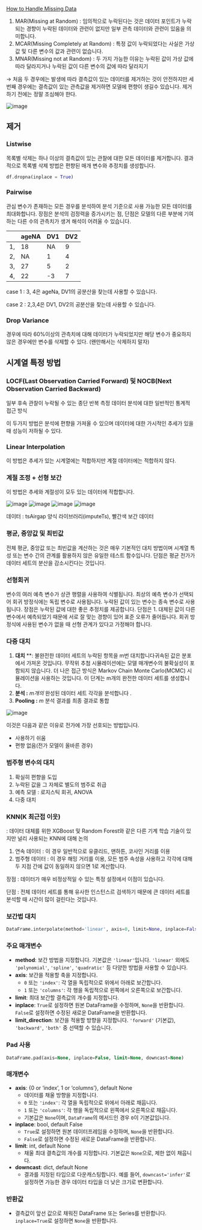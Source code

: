 [How to Handle Missing Data](https://towardsdatascience.com/how-to-handle-missing-data-8646b18db0d4)

1. MAR(Missing at Random) : 임의적으로 누락된다는 것은 데이터 포인트가 누락되는 경향이 누락된 데이터와 관련이 없지만 일부 관측 데이터와 관련이 있음을 의미합니다.
2. MCAR(Missing Completely at Random) : 특정 값이 누락되었다는 사실은 가상 값 및 다른 변수의 값과 관련이 없습니다.
3. MNAR(Missing not at Random) : 두 가지 가능한 이유는 누락된 값이 가상 값에 따라 달라지거나 누락된 값이 다른 변수의 값에 따라 달라지기

→ 처음 두 경우에는 발생에 따라 결측값이 있는 데이터를 제거하는 것이 안전하지만 세번째 경우에는 결측값이 있는 관측값을 제거하면 모델에 편향이 생길수 있습니다. 제거 하기 전에는 정말 조심해야 한다.

![image](https://github.com/user-attachments/assets/10acb180-fcbc-4803-bf44-460118cba747)


## 제거

### **Listwise**

목록별 삭제는 하나 이상의 결측값이 있는 관찰에 대한 모든 데이터를 제거합니다. 결과적으로 목록별 삭제 방법은 편향된 매개 변수와 추정치를 생성합니다.

```python
df.dropna(inplace = True)
```

### Pairwise

관심 변수가 존재하는 모든 경우를 분석하여 분석 기준으로 사용 가능한 모든 데이터를 최대화합니다. 장점은 분석의 검정력을 증가시키는 점, 단점은 모델의 다른 부분에 기여하는 다른 수의 관측치가 생겨 해석이 어려울 수 있습니다.

|  | ageNA | DV1 | DV2 |
| --- | --- | --- | --- |
| 1, | 18 | NA | 9 |
| 2, | NA | 1 | 4 |
| 3, | 27 | 5 | 2 |
| 4, | 22 | -3 | 7 |

case 1 : 3, 4은 ageNa, DV1의 공분산을 찾는데 사용할 수 있습니다.

case 2 : 2,3,4은 DV1, DV2의 공분산을 찾는데 사용할 수 있습니다.

### Drop Variance

경우에 따라 60%이상의 관측치에 대해 데이터가 누락되었지만 해당 변수가 중요하지 않은 경우에만 변수를 삭제할 수 있다. (왠만해서는 삭제하지 말자)

## 시계열 특정 방법

### LOCF(Last Observation Carried Forward) 및 NOCB(Next Observation Carried Backward)

일부 후속 관찰이 누락될 수 있는 종단 반복 측정 데이터 분석에 대한 일반적인 통계적 접근 방식

이 두가지 방법은 분석에 편향을 가져올 수 있으며 데이터에 대한 가시적인 추세가 있을 때 성능이 저하될 수 있다.

### Linear Interpolation

이 방법은 추세가 있는 시계열에는 적합하지만 계절 데이터에는 적합하지 않다.

### 계절 조정 + 선형 보간

이 방법은 추세와 계절성이 모두 있는 데이터에 적합합니다.

![image](https://github.com/user-attachments/assets/70873593-8661-415f-9a34-82c0d726c4a5)
![image](https://github.com/user-attachments/assets/3355aa75-6c7a-4dd4-9115-bb66157b7224)
![image](https://github.com/user-attachments/assets/be6a8d75-939c-4b8f-897f-46bffd74d106)
![image](https://github.com/user-attachments/assets/b3cae13e-61ac-44a6-b1e6-e829e8e829e7)


데이터 : tsAirgap 양식 라이브러리(imputeTs), 빨간색 보간 데이터

### 평균, 중앙값 및 최빈값

전체 평균, 중앙값 또는 최빈값을 계산하는 것은 매우 기본적인 대치 방법이며 시계열 특성 또는 변수 간의 관계를 활용하지 않은 유일한 테스트 함수입니다. 단점은 평균 전가가 데이터 세트의 분산을 감소시킨다는 것입니다.

### 선형회귀

변수의 여러 예측 변수가 상관 행렬을 사용하여 식별됩니다. 최상의 예측 변수가 선택되어 회귀 방정식에는 독립 변수로 사용됩니다. 누락된 값이 있는 변수는 종속 변수로 사용됩니다. 장점은 누락된 값에 대한 좋은 추정치를 제공합니다. 단점은 1. 대체된 값이 다른 변수에서 예측되었기 때문에 서로 잘 맞는 경향이 있어 표준 오류가 줄어듭니다. 회귀 방정식에 사용된 변수가 없을 때 선형 관계가 있다고 가정해야 합니다.

### 다중 대치

1. **대치** **: 불완전한 데이터 세트의 누락된 항목을 m번 대치합니다귀속된 값은 분포에서 가져온 것입니다. 무작위 추첨 시뮬레이션에는 모델 매개변수의 불확실성이 포함되지 않습니다. 더 나은 접근 방식은 Markov Chain Monte Carlo(MCMC) 시뮬레이션을 사용하는 것입니다. 이 단계는 m개의 완전한 데이터 세트를 생성합니다.
2. **분석 :** *m개의* 완성된 데이터 세트 각각을 분석합니다 .
3. **Pooling :** *m* 분석 결과를 최종 결과로 통합

![image](https://github.com/user-attachments/assets/0c3804e3-9bb8-4c37-81af-96d258a46bc6)


이것은 다음과 같은 이유로 전가에 가장 선호되는 방법입니다.

- 사용하기 쉬움
- 편향 없음(전가 모델이 올바른 경우)

### 범주형 변수의 대치

1. 확실히 편향을 도입
2. 누락된 값을 그 자체로 별도의 범주로 취급
3. 예측 모델 : 로지스틱 회귀, ANOVA
4. 다중 대치

### KNN(K 최근접 이웃)

: 데이터 대체를 위한 XGBoost 및 Random Forest와 같은 다른 기계 학습 기술이 있지만 널리 사용되는 KNN에 대해 논의 

1. 연속 데이터 : 이 경우 일반적으로 유클리드, 맨하튼, 코사인 거리를 이용
2. 범주형 데이터 : 이 경우 해밍 거리를 이용, 모든 범주 속성을 사용하고 각각에 대해 두 지점 간에 값이 동일하지 않으면 1로 계산합니다.

장점 : 데이터가 매우 비정상적일 수 있는 특정 설정에서 이점이 있습니다.

단점 : 전체 데이터 세트를 통해 유사한 인스턴스르 검색하기 때문에 큰 데이터 세트를 분석할 때 시간이 많이 걸린다는 것입니다.

### 보간법 대치

```python
DataFrame.interpolate(method='linear', axis=0, limit=None, inplace=False, limit_direction='forward', limit_area=None, downcast=None)
```

### 주요 매개변수

- **method**: 보간 방법을 지정합니다. 기본값은 `'linear'`입니다. `'linear'` 외에도 `'polynomial'`, `'spline'`, `'quadratic'` 등 다양한 방법을 사용할 수 있습니다.
- **axis**: 보간을 적용할 축을 지정합니다.
    - `0` 또는 `'index'`: 각 열을 독립적으로 위에서 아래로 보간합니다.
    - `1` 또는 `'columns'`: 각 행을 독립적으로 왼쪽에서 오른쪽으로 보간합니다.
- **limit**: 최대 보간할 결측값의 개수를 지정합니다.
- **inplace**: `True`로 설정하면 원본 DataFrame을 수정하며, `None`을 반환합니다. `False`로 설정하면 수정된 새로운 DataFrame을 반환합니다.
- **limit_direction**: 보간을 적용할 방향을 지정합니다. `'forward'` (기본값), `'backward'`, `'both'` 중 선택할 수 있습니다.

### Pad 사용

```sql
DataFrame.pad(axis=None, inplace=False, limit=None, downcast=None)
```

### 매개변수

- **axis**: {0 or ‘index’, 1 or ‘columns’}, default None
    - 데이터를 채울 방향을 지정합니다.
    - `0` 또는 `'index'`: 각 열을 독립적으로 위에서 아래로 채웁니다.
    - `1` 또는 `'columns'`: 각 행을 독립적으로 왼쪽에서 오른쪽으로 채웁니다.
    - 기본값은 `None`이며, `DataFrame`의 메서드인 경우 `0`이 기본값입니다.
- **inplace**: bool, default False
    - `True`로 설정하면 원본 데이터프레임을 수정하며, `None`을 반환합니다.
    - `False`로 설정하면 수정된 새로운 DataFrame을 반환합니다.
- **limit**: int, default None
    - 채울 최대 결측값의 개수를 지정합니다. 기본값은 `None`으로, 제한 없이 채웁니다.
- **downcast**: dict, default None
    - 결과를 지정된 타입으로 다운캐스팅합니다. 예를 들어, `downcast='infer'`로 설정하면 가능한 경우 데이터 타입을 더 낮은 크기로 변환합니다.

### 반환값

- 결측값이 앞선 값으로 채워진 DataFrame 또는 Series를 반환합니다. `inplace=True`로 설정하면 `None`을 반환합니다.
